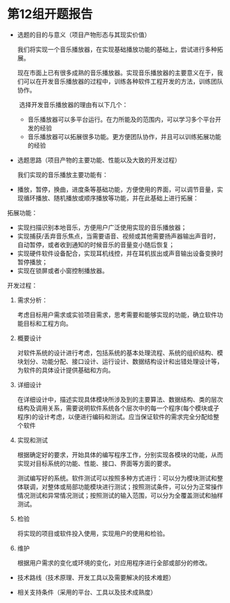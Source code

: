 # 第12组开题报告

- 选题的目的与意义（项目产物形态与其现实价值）

  ​	我们将实现一个音乐播放器，在实现基础播放功能的基础上，尝试进行多种拓展。

  ​	现在市面上已有很多成熟的音乐播放器。实现音乐播放器的主要意义在于，我们可以在开发音乐播放器的过程中，训练各种软件工程开发的方法，训练团队协作。

  ​	选择开发音乐播放器的理由有以下几个：

  - 音乐播放器可以多平台运行。在力所能及的范围内，可以学习多个平台开发的经验
  - 音乐播放器可以拓展很多功能。更方便团队协作，并且可以训练拓展功能的经验

- 选题思路（项目产物的主要功能、性能以及大致的开发过程）

  我们实现的音乐播放主要功能有：

- 播放，暂停，换曲，进度条等基础功能，方便使用的界面，可以调节音量，实现循环播放、随机播放或顺序播放等功能，并在此基础上进行拓展：

拓展功能：

- 实现扫描识别本地音乐，方便用户广泛使用实现的音乐播放器；
- 实现捕获/丢弃音乐焦点，当需要语音、视频或其他需要扬声器输出声音时，自动暂停，或者收到通知的时候音乐的音量变小随后恢复；
- 实现硬件软件设备配合，实现耳机线控，并在耳机拔出或声音输出设备变换时暂停播放；
- 实现在锁屏或者小窗控制播放器。

开发过程：

1. 需求分析：

   考虑目标用户需求或实验项目需求，思考需要和能够实现的功能，确立软件功能目标和工程方向。

2. 概要设计

   对软件系统的设计进行考虑，包括系统的基本处理流程、系统的组织结构、模块划分、功能分配、接口设计、运行设计、数据结构设计和出错处理设计等，为软件的具体设计提供基础和方向。

3. 详细设计

   在详细设计中，描述实现具体模块所涉及到的主要算法、数据结构、类的层次结构及调用关系，需要说明软件系统各个层次中的每一个程序(每个模块或子程序)的设计考虑，以便进行编码和测试。应当保证软件的需求完全分配给整个软件

4. 实现和测试

   根据确定好的要求，开始具体的编写程序工作，分别实现各模块的功能，从而实现对目标系统的功能、性能、接口、界面等方面的要求。

   测试编写好的系统。软件测试可以按照多种方式进行：可以分为模块测试和整体联调，对整体或局部功能模块进行测试；按照测试条件，可以分为正常操作情况测试和异常情况测试；按照测试的输入范围，可以分为全覆盖测试和抽样测试。

5. 检验

   将实现的项目或软件投入使用，实现用户的使用和检验。

6. 维护

   根据用户需求的变化或环境的变化，对应用程序进行全部或部分的修改。

- 技术路线（技术原理、开发工具以及需要解决的技术难题）

  

- 相关支持条件（采用的平台、工具以及技术成熟度）

  
